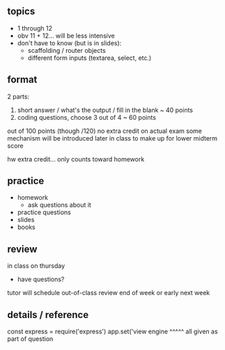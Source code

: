 ## topics

* 1 through 12
* obv 11 + 12... will be less intensive
* don't have to know (but is in slides):
	* scaffolding / router objects
	* different form inputs (textarea, select, etc.)

## format

2 parts:

1. short answer / what's the output / fill in the blank ~ 40 points
2. coding questions, choose 3 out of 4 ~ 60 points

out of 100 points (though /120)
no extra credit on actual exam
some mechanism will be introduced later in class to make up for lower midterm score

hw extra credit... only counts toward homework

## practice

* homework
	* ask questions about it
* practice questions
* slides
* books

## review

in class on thursday

* have questions?

tutor will schedule out-of-class review end of week or early next week


## details / reference

const express = require('express')
app.set('view engine
^^^^^ all given as part of question












